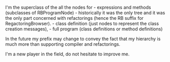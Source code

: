 I'm the superclass of the all the nodes for 
	- expressions and methods (subclasses of RBProgramNode) - historically it was the only tree and 
	it was the only part concerned with refactorings (hence the RB suffix for RegactoringBrowser).
	- class definition (just nodes to represent the class creation messages),
	- full program (class definitions or method definitions)

In the future my prefix may change to convey the fact that my hierarchy is much more than supporting compiler and refactorings.

I'm a new player in the field, do not hesitate to improve me.
